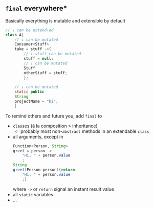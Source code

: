 ## `final` everywhere*

Basically everything is mutable and extensible by default

```java
// ↓ can be extend-ed
class A{
    // ↓ can be mutated
    Consumer<Stuff>
    take = stuff ->{
        // ↓ stuff can be mutated
        stuff = null;
        // ↓ can be mutated
        Stuff
        otherStuff = stuff;
        };
    
    // ↓ can be mutated
    static public
    String
    projectName = "hi";
    }
```

To remind others and future you, add `final` to
  - `class`es (à la composition > inheritance)
      - probably most non-`abstract` methods in an extendable `class`
  - all arguments, except in
    ```java
    Function<Person, String>
    greet = person ->
        "Hi, " + person.value
        ;
    String
    greet(Person person){return
        "Hi, " + person.value
        ;}
    ```
    where `->` or `return` signal an instant result value
  - all `static` variables
  - ...

